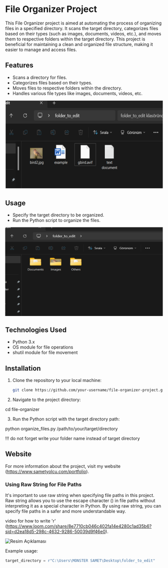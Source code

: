 # File Organizer Project

This File Organizer project is aimed at automating the process of organizing files in a specified directory. It scans the target directory, categorizes files based on their types (such as images, documents, videos, etc.), and moves them to respective folders within the target directory. This project is beneficial for maintaining a clean and organized file structure, making it easier to manage and access files.

## Features
- Scans a directory for files.
- Categorizes files based on their types.
- Moves files to respective folders within the directory.
- Handles various file types like images, documents, videos, etc.

![Resim Açıklaması](example_folder_before.png)

## Usage
- Specify the target directory to be organized.
- Run the Python script to organize the files.

![Resim Açıklaması](example_folder_after.png)

## Technologies Used

- Python 3.x
- OS module for file operations
- shutil module for file movement

## Installation

1. Clone the repository to your local machine:

   ```bash
   git clone https://github.com/your-username/file-organizer-project.git

2. Navigate to the project directory:

cd file-organizer

3. Run the Python script with the target directory path:

python organize_files.py /path/to/your/target/directory

!!! do not forget write your folder name instead of target directory


## Website

For more information about the project, visit my website (https://www.sametyolcu.com/portfolio).

### Using Raw String for File Paths

It's important to use raw string when specifying file paths in this project. Raw string allows you to use the escape character (\) in file paths without interpreting it as a special character in Python. By using raw string, you can specify file paths in a safer and more understandable way.


video for how to write 'r' (https://www.loom.com/share/8e7710cb046c402fa14e4280c1ad35b6?sid=d2ea18d5-298c-4632-9286-50039d9f46e0).


![Resim Açıklaması](raw_string().png)

Example usage:
```python
target_directory = r"C:\Users\MONSTER SAMET\Desktop\folder_to_edit"




